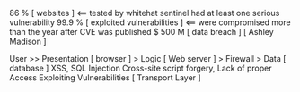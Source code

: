 86 % [ websites ] <== tested by whitehat sentinel had at least one serious vulnerability 
99.9 % [ exploited vulnerabilities ] <== were compromised more than the year after CVE was published
$ 500 M [ data breach ] [ Ashley Madison ]

User >> Presentation [ browser ] > Logic [ Web server ] > Firewall > Data [ database ]
        XSS,                                                            SQL Injection 
        Cross-site script forgery,                                      Lack of proper Access
        Exploiting Vulnerabilities 
         [ Transport Layer ]

